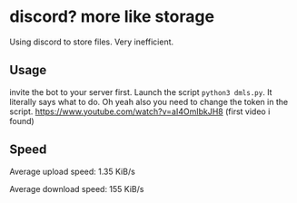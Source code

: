 # discord? more like storage
Using discord to store files. Very inefficient.

## Usage
invite the bot to your server first. Launch the script `python3 dmls.py`. It literally says what to do. Oh yeah also you need to change the token in the script. https://www.youtube.com/watch?v=aI4OmIbkJH8 (first video i found)

## Speed
Average upload speed: 1.35 KiB/s

Average download speed: 155 KiB/s
